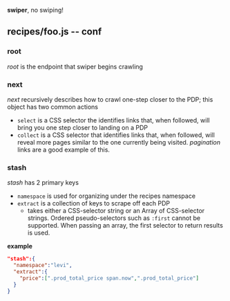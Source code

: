 **swiper**, no swiping!

## recipes/foo.js -- conf

### root
*root* is the endpoint that swiper begins crawling

### next
*next* recursively describes how to crawl one-step closer to the PDP; this object has two common actions
+ `select` is a CSS selector the identifies links that, when followed, will bring you one step closer to landing on a PDP
+ `collect` is a CSS selector that identifies links that, when followed, will reveal more pages similar to the one currently being visited. *pagination* links are a good example of this.

### stash
*stash* has 2 primary keys
+ `namespace` is used for organizing under the recipes namespace
+ `extract` is a collection of keys to scrape off each PDP
  - takes either a CSS-selector string or an Array of CSS-selector strings. Ordered pseudo-selectors such as `:first` cannot be supported. When passing an array, the first selector to return results is used.

**example**
```json
"stash":{
  "namespace":"levi",
  "extract":{
    "price":[".prod_total_price span.now",".prod_total_price"]
  }
}
```
